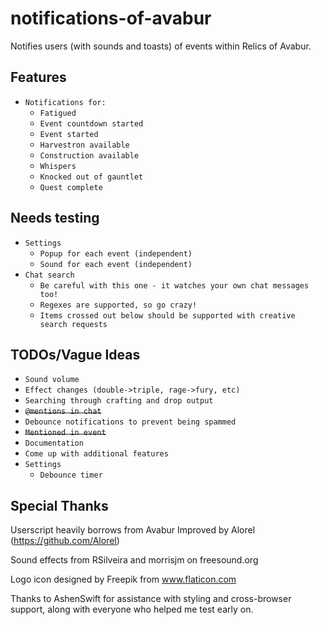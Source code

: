 # notifications-of-avabur
Notifies users (with sounds and toasts) of events within Relics of Avabur.

## Features
* `Notifications for:`
  * `Fatigued`
  * `Event countdown started`
  * `Event started`
  * `Harvestron available`
  * `Construction available`
  * `Whispers`
  * `Knocked out of gauntlet`
  * `Quest complete`

## Needs testing
* `Settings`
  * `Popup for each event (independent)`
  * `Sound for each event (independent)`
* `Chat search`
  * `Be careful with this one - it watches your own chat messages too!`
  * `Regexes are supported, so go crazy!`
  * `Items crossed out below should be supported with creative search requests`

## TODOs/Vague Ideas
* `Sound volume`
* `Effect changes (double->triple, rage->fury, etc)`
* `Searching through crafting and drop output`
* ~~`@mentions in chat`~~
* `Debounce notifications to prevent being spammed`
* ~~`Mentioned in event`~~
* `Documentation`
* `Come up with additional features`
* `Settings`
  * `Debounce timer`

## Special Thanks
Userscript heavily borrows from Avabur Improved by Alorel (https://github.com/Alorel)

Sound effects from RSilveira and morrisjm on freesound.org

Logo icon designed by Freepik from www.flaticon.com

Thanks to AshenSwift for assistance with styling and cross-browser support, along with everyone who helped me test early on.